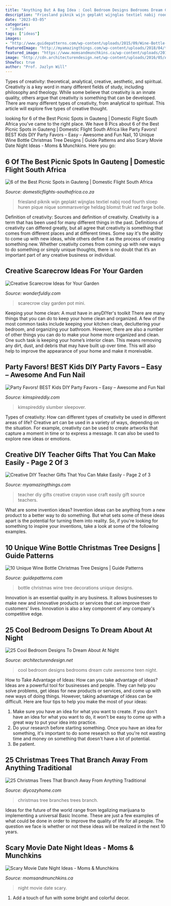 ```yaml
---
title: "Anything But A Bag Idea : Cool Bedroom Designs Bedrooms Dream Cute Awesome Teen Night"
description: "Friesland piknik wijn geplakt wijnglas textiel nabij rood fourth sloep huren pique nique sommarsverige heldag blomst frukt rød farge bolle"
date: "2023-03-05"
categories:
- "ideas"
tags: ["ideas"]
images:
- "http://www.guidepatterns.com/wp-content/uploads/2015/09/Wine-Bottle-Christmas-Decorations.jpg"
featuredImage: "http://myamazingthings.com/wp-content/uploads/2018/04/teachers-gift-7.png"
featured_image: "https://www.momsandmunchkins.ca/wp-content/uploads/2015/03/scary-movie-date-night-printables-1.jpg"
image: "http://cdn.architecturendesign.net/wp-content/uploads/2016/05/AD-Cool-Bedroom-Designs-To-Dream-About-At-Night-CoverImage.jpg"
ShowToc: true
author: "Prof. Jazlyn Will"
---
```



Types of creativity: theoretical, analytical, creative, aesthetic, and spiritual.
Creativity is a key word in many different fields of study, including philosophy and theology. While some believe that creativity is an innate quality, others argue that creativity is something that can be developed. There are many different types of creativity, from analytical to spiritual. This article will explore five types of creative thought.

	

		
looking for 6 of the Best Picnic Spots in Gauteng | Domestic Flight South Africa you've came to the right place. We have 8 Pics about 6 of the Best Picnic Spots in Gauteng | Domestic Flight South Africa like Party Favors! BEST Kids DIY Party Favors – Easy – Awesome and Fun Nail, 10 Unique Wine Bottle Christmas Tree Designs | Guide Patterns and also Scary Movie Date Night Ideas - Moms &amp; Munchkins. Here you go:
		
    
## 6 Of The Best Picnic Spots In Gauteng | Domestic Flight South Africa

<img loading=lazy src="https://www.domesticflights-southafrica.co.za/wp-content/uploads/2019/11/picnic-800x1200.jpeg" onerror="this.onerror=null;this.src='https://tse4.mm.bing.net/th?id=OIP.vq33uDlI8oJsYptFttJcNQHaLH&amp;pid=15.1';" alt="6 of the Best Picnic Spots in Gauteng | Domestic Flight South Africa">

_Source: domesticflights-southafrica.co.za_

>friesland piknik wijn geplakt wijnglas textiel nabij rood fourth sloep huren pique nique sommarsverige heldag blomst frukt rød farge bolle. 

	

Definition of creativity: Sources and definition of creativity.
Creativity is a term that has been used for many different things in the past. Definitions of creativity can differed greatly, but all agree that creativity is something that comes from different places and at different times. Some say it's the ability to come up with new ideas, while others define it as the process of creating something new. Whether creativity comes from coming up with new ways to do something or simply unique thoughts, there is no doubt that it’s an important part of any creative business or individual.

    
## Creative Scarecrow Ideas For Your Garden

<img loading=lazy src="https://cdn.wonderfuldiy.com/wp-content/uploads/2017/06/Mini-clay-pot-scarecrow.jpg" onerror="this.onerror=null;this.src='https://tse3.mm.bing.net/th?id=OIP.lKzraHNikZmigcZ59EyRwQHaLG&amp;pid=15.1';" alt="Creative Scarecrow Ideas for Your Garden">

_Source: wonderfuldiy.com_

>scarecrow clay garden pot mini. 

	

Keeping your home clean: A must have in anyDIYer's toolkit
There are many things that you can do to keep your home clean and organized. A few of the most common tasks include keeping your kitchen clean, decluttering your bedroom, and organizing your bathroom. However, there are also a number of other things you can do to make your home more organized and clean. One such task is keeping your home’s interior clean. This means removing any dirt, dust, and debris that may have built up over time. This will also help to improve the appearance of your home and make it moreivable.

    
## Party Favors! BEST Kids DIY Party Favors – Easy – Awesome And Fun Nail

<img loading=lazy src="https://kimspireddiy.com/wp-content/uploads/2020/01/party-favors-nail-polish-1-1.jpg" onerror="this.onerror=null;this.src='https://tse1.mm.bing.net/th?id=OIP.AZlRp_ewqK_VRP9TdGeqiQHaJ4&amp;pid=15.1';" alt="Party Favors! BEST Kids DIY Party Favors – Easy – Awesome and Fun Nail">

_Source: kimspireddiy.com_

>kimspireddiy slumber sleepover. 

	

Types of creativity: How can different types of creativity be used in different areas of life?
Creative art can be used in a variety of ways, depending on the situation. For example, creativity can be used to create artworks that capture a moment in time or to express a message. It can also be used to explore new ideas or emotions.

    
## Creative DIY Teacher Gifts That You Can Make Easily - Page 2 Of 3

<img loading=lazy src="http://myamazingthings.com/wp-content/uploads/2018/04/teachers-gift-7.png" onerror="this.onerror=null;this.src='https://tse4.mm.bing.net/th?id=OIP.g4eTmymbp33i8l0wKEvSUwHaE8&amp;pid=15.1';" alt="Creative DIY Teacher Gifts That You Can Make Easily - Page 2 of 3">

_Source: myamazingthings.com_

>teacher diy gifts creative crayon vase craft easily gift source teachers. 

	

What are some invention ideas?
Invention ideas can be anything from a new product to a better way to do something. But what sets some of these ideas apart is the potential for turning them into reality. So, if you're looking for something to inspire your inventions, take a look at some of the following examples.

    
## 10 Unique Wine Bottle Christmas Tree Designs | Guide Patterns

<img loading=lazy src="http://www.guidepatterns.com/wp-content/uploads/2015/09/Wine-Bottle-Christmas-Decorations.jpg" onerror="this.onerror=null;this.src='https://tse2.mm.bing.net/th?id=OIP.fhGyoA2XZsFvF3X9ivxRrQHaJ4&amp;pid=15.1';" alt="10 Unique Wine Bottle Christmas Tree Designs | Guide Patterns">

_Source: guidepatterns.com_

>bottle christmas wine tree decorations unique designs. 

	

Innovation is an essential quality in any business. It allows businesses to make new and innovative products or services that can improve their customers' lives. Innovation is also a key component of any company's competitive edge.

    
## 25 Cool Bedroom Designs To Dream About At Night

<img loading=lazy src="http://cdn.architecturendesign.net/wp-content/uploads/2016/05/AD-Cool-Bedroom-Designs-To-Dream-About-At-Night-CoverImage.jpg" onerror="this.onerror=null;this.src='https://tse2.mm.bing.net/th?id=OIP.ZJkZrJH6zAxilBEP3C4e1gHaD4&amp;pid=15.1';" alt="25 Cool Bedroom Designs To Dream About At Night">

_Source: architecturendesign.net_

>cool bedroom designs bedrooms dream cute awesome teen night. 

	

How to Take Advantage of Ideas: How can you take advantage of ideas?
Ideas are a powerful tool for businesses and people. They can help you solve problems, get ideas for new products or services, and come up with new ways of doing things. However, taking advantage of ideas can be difficult. Here are four tips to help you make the most of your ideas: 
1. Make sure you have an idea for what you want to create. If you don't have an idea for what you want to do, it won't be easy to come up with a great way to put your idea into practice. 
2. Do your research before starting something. Once you have an idea for something, it's important to do some research so that you're not wasting time and money on something that doesn't have a lot of potential. 
3. Be patient.

    
## 25 Christmas Trees That Branch Away From Anything Traditional

<img loading=lazy src="https://diycozyhome.com/wp-content/uploads/2015/11/branches-christmas-tree.jpg" onerror="this.onerror=null;this.src='https://tse1.mm.bing.net/th?id=OIP.QhBxQuuUqmE46CMtiHdvwQHaLp&amp;pid=15.1';" alt="25 Christmas Trees That Branch Away From Anything Traditional">

_Source: diycozyhome.com_

>christmas tree branches trees branch. 

	

Ideas for the future of the world range from legalizing marijuana to implementing a universal Basic Income. These are just a few examples of what could be done in order to improve the quality of life for all people. The question we face is whether or not these ideas will be realized in the next 10 years.

    
## Scary Movie Date Night Ideas - Moms &amp; Munchkins

<img loading=lazy src="https://www.momsandmunchkins.ca/wp-content/uploads/2015/03/scary-movie-date-night-printables-1.jpg" onerror="this.onerror=null;this.src='https://tse4.mm.bing.net/th?id=OIP.WSwlVzckJU_SNi3GYcgdmgHaKZ&amp;pid=15.1';" alt="Scary Movie Date Night Ideas - Moms &amp; Munchkins">

_Source: momsandmunchkins.ca_

>night movie date scary. 

	

1. Add a touch of fun with some bright and colorful decor.

